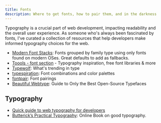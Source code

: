 ```yaml
---
title: Fonts
description: Where to get fonts, how to pair them, and in the darkness style them.
---
```


Typography is a crucial part of web development, impacting readability and the overall user experience. As someone who's always been fascinated by fonts, I've curated a collection of resources that help developers make informed typography choices for the web.

- [Modern Font Stacks](https://modernfontstacks.com/): Fonts grouped by family type using only fonts found on modern OSes. Great defaults to add as fallbacks.
- [Toools - font section](https://www.toools.design/font-library-and-inspiration) - Typography inspiration, free font libraries & more
- [Typewolf](https://www.typewolf.com/): What's trending in type
- [typespiration](https://typespiration.com/): Font combinations and color palettes
- [fontpair](https://www.fontpair.co/): Font pairings
- [Beautiful Webtype](https://beautifulwebtype.com/): Guide to Only the Best Open-Source Typefaces

## Typography

- [Quick guide to web typography for developers](https://sinja.io/blog/web-typography-quick-guide)
- [Butterick’s Practical Typography](https://practicaltypography.com/): Online Book on good typography.
